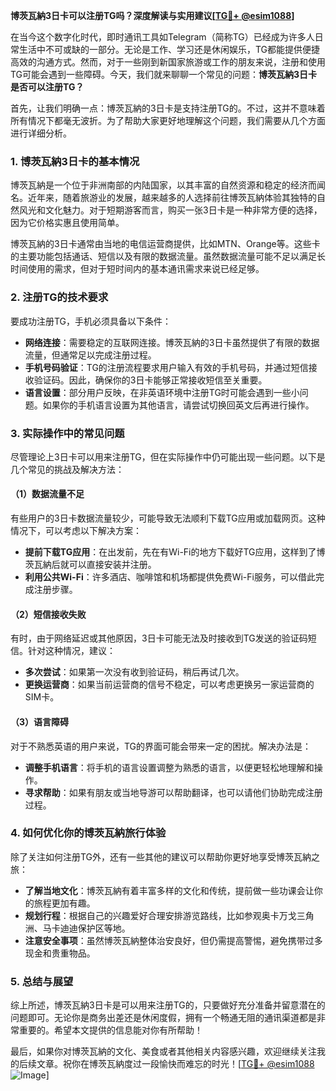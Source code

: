 **博茨瓦納3日卡可以注册TG吗？深度解读与实用建议[[TG💪+ @esim1088](https://t.me/s/esim1088)]**

在当今这个数字化时代，即时通讯工具如Telegram（简称TG）已经成为许多人日常生活中不可或缺的一部分。无论是工作、学习还是休闲娱乐，TG都能提供便捷高效的沟通方式。然而，对于一些刚到新国家旅游或工作的朋友来说，注册和使用TG可能会遇到一些障碍。今天，我们就来聊聊一个常见的问题：**博茨瓦納3日卡是否可以注册TG？**

首先，让我们明确一点：博茨瓦納的3日卡是支持注册TG的。不过，这并不意味着所有情况下都毫无波折。为了帮助大家更好地理解这个问题，我们需要从几个方面进行详细分析。

### **1. 博茨瓦納3日卡的基本情况**

博茨瓦納是一个位于非洲南部的内陆国家，以其丰富的自然资源和稳定的经济而闻名。近年来，随着旅游业的发展，越来越多的人选择前往博茨瓦納体验其独特的自然风光和文化魅力。对于短期游客而言，购买一张3日卡是一种非常方便的选择，因为它价格实惠且使用简单。

博茨瓦納的3日卡通常由当地的电信运营商提供，比如MTN、Orange等。这些卡的主要功能包括通话、短信以及有限的数据流量。虽然数据流量可能不足以满足长时间使用的需求，但对于短时间内的基本通讯需求来说已经足够。

### **2. 注册TG的技术要求**

要成功注册TG，手机必须具备以下条件：

- **网络连接**：需要稳定的互联网连接。博茨瓦納的3日卡虽然提供了有限的数据流量，但通常足以完成注册过程。
- **手机号码验证**：TG的注册流程要求用户输入有效的手机号码，并通过短信接收验证码。因此，确保你的3日卡能够正常接收短信至关重要。
- **语言设置**：部分用户反映，在非英语环境中注册TG时可能会遇到一些小问题。如果你的手机语言设置为其他语言，请尝试切换回英文后再进行操作。

### **3. 实际操作中的常见问题**

尽管理论上3日卡可以用来注册TG，但在实际操作中仍可能出现一些问题。以下是几个常见的挑战及解决方法：

#### **（1）数据流量不足**
有些用户的3日卡数据流量较少，可能导致无法顺利下载TG应用或加载网页。这种情况下，可以考虑以下解决方案：
- **提前下载TG应用**：在出发前，先在有Wi-Fi的地方下载好TG应用，这样到了博茨瓦納后就可以直接安装并注册。
- **利用公共Wi-Fi**：许多酒店、咖啡馆和机场都提供免费Wi-Fi服务，可以借此完成注册步骤。

#### **（2）短信接收失败**
有时，由于网络延迟或其他原因，3日卡可能无法及时接收到TG发送的验证码短信。针对这种情况，建议：
- **多次尝试**：如果第一次没有收到验证码，稍后再试几次。
- **更换运营商**：如果当前运营商的信号不稳定，可以考虑更换另一家运营商的SIM卡。

#### **（3）语言障碍**
对于不熟悉英语的用户来说，TG的界面可能会带来一定的困扰。解决办法是：
- **调整手机语言**：将手机的语言设置调整为熟悉的语言，以便更轻松地理解和操作。
- **寻求帮助**：如果有朋友或当地导游可以帮助翻译，也可以请他们协助完成注册过程。

### **4. 如何优化你的博茨瓦納旅行体验**

除了关注如何注册TG外，还有一些其他的建议可以帮助你更好地享受博茨瓦納之旅：

- **了解当地文化**：博茨瓦納有着丰富多样的文化和传统，提前做一些功课会让你的旅程更加有趣。
- **规划行程**：根据自己的兴趣爱好合理安排游览路线，比如参观奥卡万戈三角洲、马卡迪迪保护区等地。
- **注意安全事项**：虽然博茨瓦納整体治安良好，但仍需提高警惕，避免携带过多现金和贵重物品。

### **5. 总结与展望**

综上所述，博茨瓦納3日卡是可以用来注册TG的，只要做好充分准备并留意潜在的问题即可。无论你是商务出差还是休闲度假，拥有一个畅通无阻的通讯渠道都是非常重要的。希望本文提供的信息能对你有所帮助！

最后，如果你对博茨瓦納的文化、美食或者其他相关内容感兴趣，欢迎继续关注我的后续文章。祝你在博茨瓦納度过一段愉快而难忘的时光！[[TG💪+ @esim1088](https://t.me/s/esim1088) ![Image](https://i.postimg.cc/4NQfJmqS/Snipaste-2025-05-13-00-14-12.png)]
